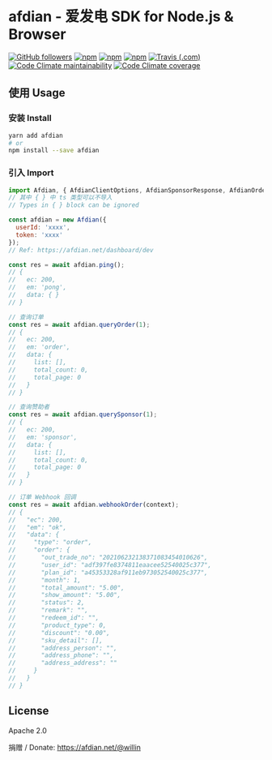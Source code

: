 # afdian - 爱发电 SDK for Node.js & Browser

[![GitHub followers](https://img.shields.io/github/followers/willin?logo=github&style=flat-square&label=)](https://github.com/willin) [![npm](https://img.shields.io/npm/v/afdian?style=flat-square&logo=npm)](https://npmjs.org/package/afdian) [![npm](https://img.shields.io/npm/dm/afdian?style=flat-square&label=down)](https://npmjs.org/package/afdian) [![npm](https://img.shields.io/npm/dt/afdian?style=flat-square&label=down)](https://npmjs.org/package/v0) [![Travis (.com)](https://img.shields.io/travis/com/willin/afdian-sdk?style=flat-square&logo=travis&label=ci)](https://app.travis-ci.com/willin/afdian-sdk) [![Code Climate maintainability](https://img.shields.io/codeclimate/maintainability/willin/afdian-sdk?style=flat-square&logo=codeclimate&label=rank)](https://codeclimate.com/github/willin/afdian-sdk/maintainability) [![Code Climate coverage](https://img.shields.io/codeclimate/coverage/willin/afdian-sdk?style=flat-square&label=cov)](https://codeclimate.com/github/willin/afdian-sdk/test_coverage)

## 使用 Usage

### 安装 Install

```bash
yarn add afdian
# or
npm install --save afdian
```

### 引入 Import

```js
import Afdian, { AfdianClientOptions, AfdianSponsorResponse, AfdianOrderResponse } from 'afdian';
// 其中 { } 中 ts 类型可以不导入
// Types in { } block can be ignored

const afdian = new Afdian({
  userId: 'xxxx',
  token: 'xxxx'
});
// Ref: https://afdian.net/dashboard/dev

const res = await afdian.ping();
// {
//   ec: 200,
//   em: 'pong',
//   data: { }
// }

// 查询订单
const res = await afdian.queryOrder(1);
// {
//   ec: 200,
//   em: 'order',
//   data: {
//     list: [],
//     total_count: 0,
//     total_page: 0
//   }
// }

// 查询赞助者
const res = await afdian.querySponsor(1);
// {
//   ec: 200,
//   em: 'sponsor',
//   data: {
//     list: [],
//     total_count: 0,
//     total_page: 0
//   }
// }

// 订单 Webhook 回调
const res = await afdian.webhookOrder(context);
// {
//   "ec": 200,
//   "em": "ok",
//   "data": {
//     "type": "order",
//     "order": {
//       "out_trade_no": "202106232138371083454010626",
//       "user_id": "adf397fe8374811eaacee52540025c377",
//       "plan_id": "a45353328af911eb973052540025c377",
//       "month": 1,
//       "total_amount": "5.00",
//       "show_amount": "5.00",
//       "status": 2,
//       "remark": "",
//       "redeem_id": "",
//       "product_type": 0,
//       "discount": "0.00",
//       "sku_detail": [],
//       "address_person": "",
//       "address_phone": "",
//       "address_address": ""
//     }
//   }
// }
```

## License

Apache 2.0

捐赠 / Donate: <https://afdian.net/@willin>

